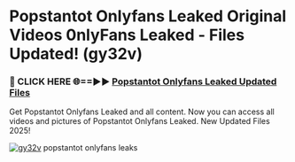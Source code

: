 # Popstantot Onlyfans Leaked Original Videos 0nlyFans Leaked - Files Updated! (gy32v)

<h3>🔴 CLICK HERE 🌐==►► <a href="https://tinyurl.com/2jnfzry5" rel="nofollow">Popstantot Onlyfans Leaked Updated Files</a></h3>

Get Popstantot Onlyfans Leaked and all content. Now you can access all videos and pictures of Popstantot Onlyfans Leaked. New Updated Files 2025!

[![gy32v](https://i.imgur.com/GyGTBgg.gif)](https://tinyurl.com/2jnfzry5)
popstantot onlyfans leaks